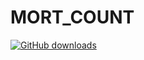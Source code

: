 # MORT_COUNT
[![GitHub downloads](https://img.shields.io/github/downloads/killkimno/MORT_VERSION/total.svg?logo=github)](https://github.com/killkimno/MORT_VERSION/releases)
